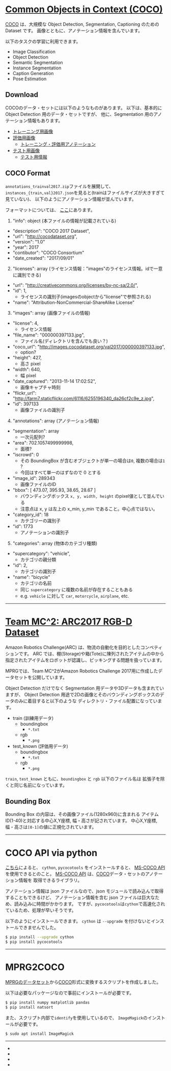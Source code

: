 # [Common Objects in Context (COCO)][COCO]

[COCO][] は、大規模な Object Detection, Segmentation, Captioning のための Dataset です。
画像とともに、アノテーション情報を含んでいます。

以下のタスクの学習に利用できます。
* Image Classification
* Object Detection
* Semantic Segmentation
* Instance Segmentation
* Caption Generation
* Pose Estimation

## Download
COCOのデータ・セットには以下のようなものがあります。
以下は、基本的に Object Detection 用のデータ・セットですが、
他に、Segmentation 用のアノテーション情報もあります。
* [トレーニング用画像](http://images.cocodataset.org/zips/train2017.zip)
* [評価用画像](http://images.cocodataset.org/zips/val2017.zip)
  - [トレーニング・評価用アノテーション](http://images.cocodataset.org/annotations/annotations_trainval2017.zip)
* [テスト用画像](http://images.cocodataset.org/zips/test2017.zip)
  - [テスト用情報](http://images.cocodataset.org/annotations/image_info_test2017.zip)

## COCO Format
`annotations_trainval2017.zip`ファイルを展開して、
`instances_{train,val}2017.json`を見ると(trainはファイルサイズが大きすぎて見ていない)、
以下のようにアノテーション情報が並んでいます。

フォーマットについては、
[ここ](http://cocodataset.org/#format-data)にあります。

1. "info": object (本ファイルの情報が記載されている)
  * "description": "COCO 2017 Dataset",
  * "url": "http://cocodataset.org",
  * "version": "1.0"
  * "year": 2017
  * "contibutor": "COCO Consortium" 
  * "date_created": "2017/09/01"
2. "licenses": array (ライセンス情報："images"のライセンス情報。idで一意に識別できる)
  * "url": "http://creativecommons.org/licenses/by-nc-sa/2.0/",
  * "id": 1,
    - ライセンスの識別子(imagesのobjectから"license"で参照される)
  * "name": "Attribution-NonCommercial-ShareAlike License"
3. "images": array (画像ファイルの情報)
  * "license": 4,
    - ライセンス情報
  * "file_name": "000000397133.jpg",
    - ファイル名(ディレクトリを含んでも良い？)
  * "coco_url": "http://images.cocodataset.org/val2017/000000397133.jpg",
    - option?
  * "height": 427,
    - 高さ pixel
  * "width": 640,
    - 幅   pixel
  * "date_captured": "2013-11-14 17:02:52",
    - 画像キャプチャ時刻
  * "flickr_url": "http://farm7.staticflickr.com/6116/6255196340_da26cf2c9e_z.jpg",
  * "id": 397133
    - 画像ファイルの識別子
4. "annotations": array (アノテーション情報)
  * "segmentation": array
    - 一次元配列?
  * "area": 702.1057499999998,
    - 面積?
  * "iscrowd": 0
    - その BoundingBox が含むオブジェクトが単一の場合は`0`, 複数の場合は`1` ? 
    - 今回はすべて単一のはずなので 0 とする
  * "image_id": 289343
    - 画像ファイルのID
  * "bbox": [ 473.07, 395.93, 38.65, 28.67 ]
    - バウンディングボックス `x, y, width, height` のpixel値として並んでいる
    - 注意点は x, y は左上の x_min, y_min であること。中心点ではない。
  * "category_id": 18
    - カテゴリーの識別子
  * "id": 1773
    - アノテーションの識別子
5. "categories": array (物体のカテゴリ種類)
  * "supercategory": "vehicle",
    - カテゴリの親分類
  * "id": 2,
    - カテゴリの識別子
  * "name": "bicycle"
    - カテゴリの名前
    - 同じ `supercategory` に複数の名前が存在することもある
    - e.g. `vehicle` に対して `car`, `motorcycle`, `airplane`, etc.

- - -
# [Team MC^2: ARC2017 RGB-D Dataset][MPRG ARCdataset]
Amazon Robotics Challenge(ARC) は、物流の自動化を目的としたコンペティションです。
ARC では、棚(Storage)や箱(Tote)に陳列されたアイテムの中から
指定されたアイテムをロボットが認識し、ピッキングする問題を扱っています。

MPRGでは、Team MC^2がAmazon Robotics Challenge 2017用に作成したデータセットを公開しています。

Object Detection だけでなく Segmentation 用データや3Dデータも含まれていますが、
Object Detection 用途で2Dの画像とそのバウンディングボックスのデータのみに着目すると以下のような
ディレクトリ・ファイル配置になっています。

* train (訓練用データ)
  + boundingbox
    - `*.txt`
  + rgb
    - `*.png`
* test_known (評価用データ)
  + boundingbox
    - `*.txt`
  + rgb
    - `*.png`

`train`, `test_known` ともに、`boundingbox` と `rgb` 以下のファイル名は
拡張子を除くと同じ名前になっています。

## Bounding Box
Bounding Box の内容は、その画像ファイル(1280x960)に含まれる
アイテムID(1-40)と対応する中心X,Y座標, 幅・高さが記されています。
中心X,Y座標, 幅・高さは`[0-1]`の値に正規化されています。

- - -
# COCO API via python

[こちら][Deep Learing - MS COCO データセットの概要]によると、
`cython`, `pycocotools` をインストールすると、
[MS-COCO API][COCO API] を使用できるとのこと。
[MS-COCO API][COCO API] は、[COCO][]データ・セットのアノテーション情報を
取得できるライブラリ。

アノテーション情報は json ファイルなので、json モジュールで読み込んで取得することもできるけど、
アノテーション情報を含む json ファイルは巨大なため、読み込みに時間がかかります。
ですが、`pycocotools`は`cython`で高速化されているため、処理が早いそうです。

以下のようにインストールできます。
`cython` は `--upgrade` を付けないとインストールできませんでした。

```bash
$ pip install --upgrade cython
$ pip install pycocotools
```

- - -
# MPRG2COCO
[MPRGのデータセット][MPRG ARCdataset]から[COCO][]形式に変換するスクリプトを作成しました。

以下は必要なパッケージなので事前にインストールが必要です。
```bash
$ pip install numpy matplotlib pandas
$ pip install natsort
```

また、スクリプト内部で`identify`を使用しているので、
`ImageMagick`のインストールが必要です。
```bash
$ sudo apt install ImageMagick
```

- - -
* [COCO]: http://cocodataset.org/#home
* [Deep Learing - MS COCO データセットの概要]: http://pynote.hatenablog.com/entry/mscoco
* [MPRG ARCdataset]: http://mprg.jp/research/arc_dataset_2017_j
* [COCO API]: https://github.com/cocodataset/cocoapi
